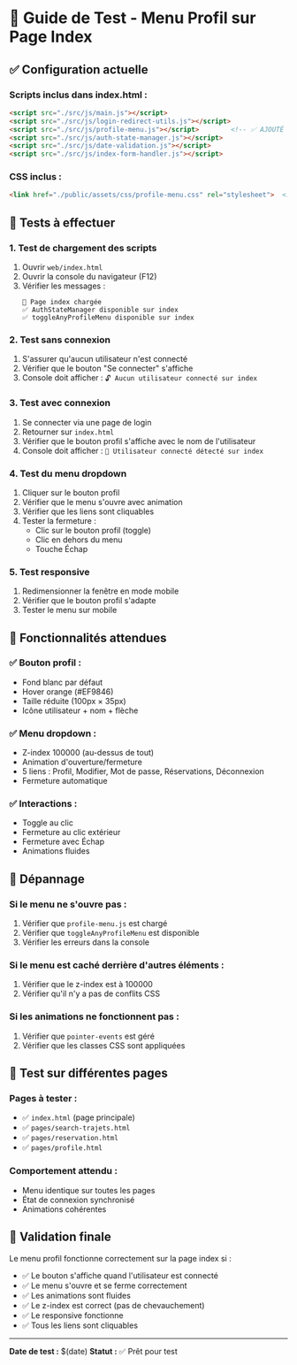 # 🧪 Guide de Test - Menu Profil sur Page Index

## ✅ **Configuration actuelle**

### **Scripts inclus dans index.html :**
```html
<script src="./src/js/main.js"></script>
<script src="./src/js/login-redirect-utils.js"></script>
<script src="./src/js/profile-menu.js"></script>        <!-- ✅ AJOUTÉ -->
<script src="./src/js/auth-state-manager.js"></script>
<script src="./src/js/date-validation.js"></script>
<script src="./src/js/index-form-handler.js"></script>
```

### **CSS inclus :**
```html
<link href="./public/assets/css/profile-menu.css" rel="stylesheet">  <!-- ✅ AJOUTÉ -->
```

## 🎯 **Tests à effectuer**

### **1. Test de chargement des scripts**
1. Ouvrir `web/index.html`
2. Ouvrir la console du navigateur (F12)
3. Vérifier les messages :
   ```
   🚀 Page index chargée
   ✅ AuthStateManager disponible sur index
   ✅ toggleAnyProfileMenu disponible sur index
   ```

### **2. Test sans connexion**
1. S'assurer qu'aucun utilisateur n'est connecté
2. Vérifier que le bouton "Se connecter" s'affiche
3. Console doit afficher : `🔓 Aucun utilisateur connecté sur index`

### **3. Test avec connexion**
1. Se connecter via une page de login
2. Retourner sur `index.html`
3. Vérifier que le bouton profil s'affiche avec le nom de l'utilisateur
4. Console doit afficher : `👤 Utilisateur connecté détecté sur index`

### **4. Test du menu dropdown**
1. Cliquer sur le bouton profil
2. Vérifier que le menu s'ouvre avec animation
3. Vérifier que les liens sont cliquables
4. Tester la fermeture :
   - Clic sur le bouton profil (toggle)
   - Clic en dehors du menu
   - Touche Échap

### **5. Test responsive**
1. Redimensionner la fenêtre en mode mobile
2. Vérifier que le bouton profil s'adapte
3. Tester le menu sur mobile

## 🔧 **Fonctionnalités attendues**

### **✅ Bouton profil :**
- Fond blanc par défaut
- Hover orange (#EF9846)
- Taille réduite (100px × 35px)
- Icône utilisateur + nom + flèche

### **✅ Menu dropdown :**
- Z-index 100000 (au-dessus de tout)
- Animation d'ouverture/fermeture
- 5 liens : Profil, Modifier, Mot de passe, Réservations, Déconnexion
- Fermeture automatique

### **✅ Interactions :**
- Toggle au clic
- Fermeture au clic extérieur
- Fermeture avec Échap
- Animations fluides

## 🐛 **Dépannage**

### **Si le menu ne s'ouvre pas :**
1. Vérifier que `profile-menu.js` est chargé
2. Vérifier que `toggleAnyProfileMenu` est disponible
3. Vérifier les erreurs dans la console

### **Si le menu est caché derrière d'autres éléments :**
1. Vérifier que le z-index est à 100000
2. Vérifier qu'il n'y a pas de conflits CSS

### **Si les animations ne fonctionnent pas :**
1. Vérifier que `pointer-events` est géré
2. Vérifier que les classes CSS sont appliquées

## 📱 **Test sur différentes pages**

### **Pages à tester :**
- ✅ `index.html` (page principale)
- ✅ `pages/search-trajets.html`
- ✅ `pages/reservation.html`
- ✅ `pages/profile.html`

### **Comportement attendu :**
- Menu identique sur toutes les pages
- État de connexion synchronisé
- Animations cohérentes

## 🎉 **Validation finale**

Le menu profil fonctionne correctement sur la page index si :
- ✅ Le bouton s'affiche quand l'utilisateur est connecté
- ✅ Le menu s'ouvre et se ferme correctement
- ✅ Les animations sont fluides
- ✅ Le z-index est correct (pas de chevauchement)
- ✅ Le responsive fonctionne
- ✅ Tous les liens sont cliquables

---

**Date de test :** $(date)
**Statut :** ✅ Prêt pour test 